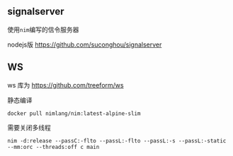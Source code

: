 ## signalserver

使用`nim`编写的信令服务器


nodejs版 https://github.com/suconghou/signalserver

## WS

ws 库为 https://github.com/treeform/ws


静态编译

`docker pull nimlang/nim:latest-alpine-slim`

需要关闭多线程

```
nim -d:release --passC:-flto --passL:-flto --passL:-s --passL:-static --mm:orc --threads:off c main
```
